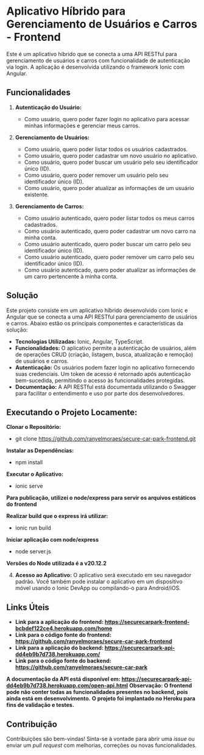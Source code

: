 # Aplicativo Híbrido para Gerenciamento de Usuários e Carros - Frontend

Este é um aplicativo híbrido que se conecta a uma API RESTful para gerenciamento de usuários e carros com funcionalidade de autenticação via login. A aplicação é desenvolvida utilizando o framework Ionic com Angular.

## Funcionalidades

1. **Autenticação do Usuário:**
   - Como usuário, quero poder fazer login no aplicativo para acessar minhas informações e gerenciar meus carros.

2. **Gerenciamento de Usuários:**
   - Como usuário, quero poder listar todos os usuários cadastrados.
   - Como usuário, quero poder cadastrar um novo usuário no aplicativo.
   - Como usuário, quero poder buscar um usuário pelo seu identificador único (ID).
   - Como usuário, quero poder remover um usuário pelo seu identificador único (ID).
   - Como usuário, quero poder atualizar as informações de um usuário existente.

3. **Gerenciamento de Carros:**
   - Como usuário autenticado, quero poder listar todos os meus carros cadastrados.
   - Como usuário autenticado, quero poder cadastrar um novo carro na minha conta.
   - Como usuário autenticado, quero poder buscar um carro pelo seu identificador único (ID).
   - Como usuário autenticado, quero poder remover um carro pelo seu identificador único (ID).
   - Como usuário autenticado, quero poder atualizar as informações de um carro pertencente à minha conta.

## Solução

Este projeto consiste em um aplicativo híbrido desenvolvido com Ionic e Angular que se conecta a uma API RESTful para gerenciamento de usuários e carros. Abaixo estão os principais componentes e características da solução:

- **Tecnologias Utilizadas:** Ionic, Angular, TypeScript.
- **Funcionalidades:** O aplicativo permite a autenticação de usuários, além de operações CRUD (criação, listagem, busca, atualização e remoção) de usuários e carros.
- **Autenticação:** Os usuários podem fazer login no aplicativo fornecendo suas credenciais. Um token de acesso é retornado após autenticação bem-sucedida, permitindo o acesso às funcionalidades protegidas.
- **Documentação:** A API RESTful está documentada utilizando o Swagger para facilitar o entendimento e uso por parte dos desenvolvedores.

## Executando o Projeto Locamente:

**Clonar o Repositório:**

- git clone https://github.com/ranyelmoraes/secure-car-park-frontend.git

**Instalar as Dependências:**

- npm install

**Executar o Aplicativo:**

- ionic serve

**Para publicação, utilizei o node/express para servir os arquivos estáticos do frontend**

**Realizar build que o express irá utilizar:**

- ionic run build

**Iniciar aplicação com node/express**

- node server.js

**Versões do Node utilizada é a v20.12.2**


4. **Acesso ao Aplicativo:**
O aplicativo será executado em seu navegador padrão. Você também pode instalar o aplicativo em um dispositivo móvel usando o Ionic DevApp ou compilando-o para Android/iOS.

## Links Úteis

- **Link para a aplicação do frontend: https://securecarpark-frontend-bcbdef122ce4.herokuapp.com/home**
- **Link para o código fonte do frontend: https://github.com/ranyelmoraes/secure-car-park-frontend**
- **Link para a aplicação do backend: https://securecarpark-api-dd4eb9b7d738.herokuapp.com/**
- **Link para o código fonte do backend: https://github.com/ranyelmoraes/secure-car-park**

**A documentação da API está disponível em: https://securecarpark-api-dd4eb9b7d738.herokuapp.com/open-api.html**
**Observação: O frontend pode não conter todas as funcionalidades presentes no backend, pois ainda está em desenvolvimento.**
**O projeto foi implantado no Heroku para fins de validação e testes.**

## Contribuição

Contribuições são bem-vindas! Sinta-se à vontade para abrir uma *issue* ou enviar um *pull request* com melhorias, correções ou novas funcionalidades.
